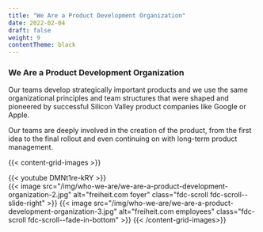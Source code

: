 ```yaml
---
title: "We Are a Product Development Organization"
date: 2022-02-04
draft: false
weight: 9
contentTheme: black
---
```


### We Are a Product Development Organization

Our teams develop strategically important products and we use the same organizational principles and team structures that were shaped and pioneered by successful Silicon Valley product companies like Google or Apple.

Our teams are deeply involved in the creation of the product, from the first idea to the final rollout and even continuing on with long-term product management.

{{< content-grid-images >}}
  <div class="fdc-scroll fdc-scroll--slide-left">
    {{< youtube DMNt1re-kRY >}}
  </div>
  {{< image src="/img/who-we-are/we-are-a-product-development-organization-2.jpg" alt="freiheit.com foyer" class="fdc-scroll fdc-scroll--slide-right" >}}
  {{< image src="/img/who-we-are/we-are-a-product-development-organization-3.jpg" alt="freiheit.com employees" class="fdc-scroll fdc-scroll--fade-in-bottom" >}}
{{< /content-grid-images>}}
